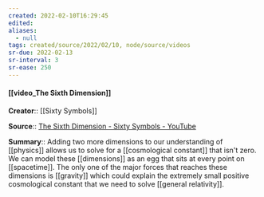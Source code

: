 ```yaml
---
created: 2022-02-10T16:29:45 
edited: 
aliases:
  - null
tags: created/source/2022/02/10, node/source/videos
sr-due: 2022-02-13
sr-interval: 3
sr-ease: 250
---
```


#### [[video_The Sixth Dimension]]
**Creator**:: [[Sixty Symbols]]
 
**Source**:: [The Sixth Dimension - Sixty Symbols - YouTube](https://www.youtube.com/watch?v=O4eXU8VHM2g)

**Summary**:: Adding two more dimensions to our understanding of [[physics]] allows us to solve for a [[cosmological constant]] that isn't zero. We can model these [[dimensions]] as an egg that sits at every point on [[spacetime]]. The only one of the major forces that reaches these dimensions is [[gravity]] which could explain the extremely small positive cosmological constant that we need to solve [[general relativity]].
